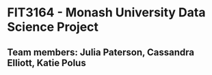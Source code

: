 # FIT3164 - Monash University Data Science Project
## Team members: Julia Paterson, Cassandra Elliott, Katie Polus
